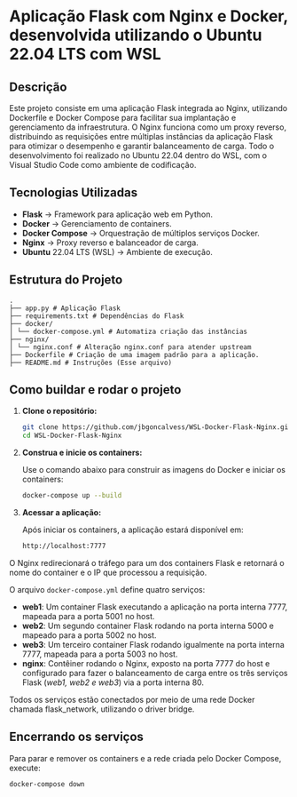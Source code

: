 # Aplicação Flask com Nginx e Docker, desenvolvida utilizando o Ubuntu 22.04 LTS com WSL

## Descrição
Este projeto consiste em uma aplicação Flask integrada ao Nginx, utilizando Dockerfile e Docker Compose para facilitar sua implantação e gerenciamento da infraestrutura. O Nginx funciona como um proxy reverso, distribuindo as requisições entre múltiplas instâncias da aplicação Flask para otimizar o desempenho e garantir balanceamento de carga. Todo o desenvolvimento foi realizado no Ubuntu 22.04 dentro do WSL, com o Visual Studio Code como ambiente de codificação.

## Tecnologias Utilizadas
- **Flask** → Framework para aplicação web em Python.
- **Docker** → Gerenciamento de containers.
- **Docker Compose** → Orquestração de múltiplos serviços Docker.
- **Nginx** → Proxy reverso e balanceador de carga.
- **Ubuntu** 22.04 LTS (WSL) → Ambiente de execução.

## Estrutura do Projeto

```
.
├── app.py # Aplicação Flask
├── requirements.txt # Dependências do Flask
├── docker/
│ └── docker-compose.yml # Automatiza criação das instâncias
├── nginx/
│ └── nginx.conf # Alteração nginx.conf para atender upstream
├── Dockerfile # Criação de uma imagem padrão para a aplicação.
├── README.md # Instruções (Esse arquivo)

```

## Como buildar e rodar o projeto

1. **Clone o repositório:**

   ```bash
   git clone https://github.com/jbgoncalvess/WSL-Docker-Flask-Nginx.git
   cd WSL-Docker-Flask-Nginx
   ```

2. **Construa e inicie os containers:**

    Use o comando abaixo para construir as imagens do Docker e iniciar os containers:

    ```bash
    docker-compose up --build
    ```

3. **Acessar a aplicação:**

   Após iniciar os containers, a aplicação estará disponível em:

   ```bash
   http://localhost:7777

   ```

O Nginx redirecionará o tráfego para um dos containers Flask e retornará o nome do container e o IP que processou a requisição.

O arquivo `docker-compose.yml` define quatro serviços:

- **web1**: Um container Flask executando a aplicação na porta interna 7777, mapeada para a porta 5001 no host.
- **web2**: Um segundo container Flask rodando na porta interna 5000 e mapeado para a porta 5002 no host.
- **web3**: Um terceiro container Flask rodando igualmente na porta interna 7777, mapeada para a porta 5003 no host.
- **nginx**: Contêiner rodando o Nginx, exposto na porta 7777 do host e configurado para fazer o balanceamento de carga entre os três serviços Flask (*web1, web2 e web3*) via a porta interna 80.

Todos os serviços estão conectados por meio de uma rede Docker chamada flask_network, utilizando o driver bridge.

## Encerrando os serviços

Para parar e remover os containers e a rede criada pelo Docker Compose, execute:

```bash
docker-compose down
```